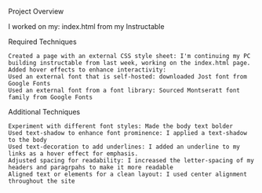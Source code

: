 Project Overview

I worked on my: index.html from my Instructable

Required Techniques

    Created a page with an external CSS style sheet: I'm continuing my PC building instructable from last week, working on the index.html page.
    Added hover effects to enhance interactivity: 
    Used an external font that is self-hosted: downloaded Jost font from Google Fonts
    Used an external font from a font library: Sourced Montseratt font family from Google Fonts

Additional Techniques

    Experiment with different font styles: Made the body text bolder 
    Used text-shadow to enhance font prominence: I applied a text-shadow to the body 
    Used text-decoration to add underlines: I added an underline to my links as a hover effect for emphasis.
    Adjusted spacing for readability: I increased the letter-spacing of my headers and paragrpahs to make it more readable
    Aligned text or elements for a clean layout: I used center alignment throughout the site
